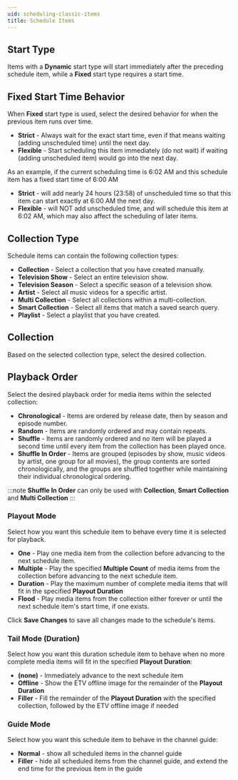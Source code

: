 ```yaml
---
uid: scheduling-classic-items
title: Schedule Items
---
```


## Start Type

Items with a **Dynamic** start type will start immediately after the preceding schedule item, while a **Fixed** start type requires a start time.

## Fixed Start Time Behavior

When **Fixed** start type is used, select the desired behavior for when the previous item runs over time.

- **Strict** - Always wait for the exact start time, even if that means waiting (adding unscheduled time) until the next day.
- **Flexible** - Start scheduling this item immediately (do not wait) if waiting (adding unscheduled item) would go into the next day.

As an example, if the current scheduling time is 6:02 AM and this schedule item has a fixed start time of 6:00 AM

- **Strict** - will add nearly 24 hours (23:58) of unscheduled time so that this item can start exactly at 6:00 AM the next day.
- **Flexible** - will NOT add unscheduled time, and will schedule this item at 6:02 AM, which may also affect the scheduling of later items.

## Collection Type

Schedule items can contain the following collection types:

- **Collection** - Select a collection that you have created manually.
- **Television Show** - Select an entire television show.
- **Television Season** - Select a specific season of a television show.
- **Artist** - Select all music videos for a specific artist.
- **Multi Collection** - Select all collections within a multi-collection.
- **Smart Collection** - Select all items that match a saved search query.
- **Playlist** - Select a playlist that you have created.

## Collection

Based on the selected collection type, select the desired collection.

## Playback Order

Select the desired playback order for media items within the selected collection:

- **Chronological** - Items are ordered by release date, then by season and episode number.
- **Random** - Items are randomly ordered and may contain repeats.
- **Shuffle** - Items are randomly ordered and no item will be played a second time until every item from the collection has been played once.
- **Shuffle In Order** - Items are grouped (episodes by show, music videos by artist, one group for all movies), the group contents are sorted chronologically, and the groups are shuffled together while maintaining their individual chronological ordering.

:::note
**Shuffle In Order** can only be used with **Collection**, **Smart Collection** and **Multi Collection**
:::

### Playout Mode

Select how you want this schedule item to behave every time it is selected for playback.

- **One** - Play one media item from the collection before advancing to the next schedule item.
- **Multiple** - Play the specified **Multiple Count** of media items from the collection before advancing to the next schedule item.
- **Duration** - Play the maximum number of complete media items that will fit in the specified **Playout Duration**
- **Flood** - Play media items from the collection either forever or until the next schedule item's start time, if one exists.

Click **Save Changes** to save all changes made to the schedule's items.

### Tail Mode (Duration)

Select how you want this duration schedule item to behave when no more complete media items will fit in the specified **Playout Duration**:

- **(none)** - Immediately advance to the next schedule item
- **Offline** - Show the ETV offline image for the remainder of the **Playout Duration**
- **Filler** - Fill the remainder of the **Playout Duration** with the specified collection, followed by the ETV offline image if needed

### Guide Mode

Select how you want this schedule item to behave in the channel guide:

- **Normal** - show all scheduled items in the channel guide
- **Filler** - hide all scheduled items from the channel guide, and extend the end time for the previous item in the guide
